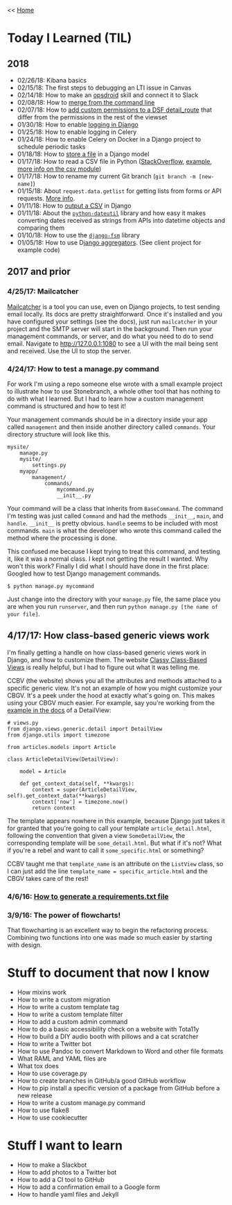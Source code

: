<< [Home](../README.md)

# Today I Learned (TIL)

## 2018

- 02/26/18: Kibana basics 
- 02/15/18: The first steps to debugging an LTI issue in Canvas 
- 02/14/18: How to make an [opsdroid](https://opsdroid.readthedocs.io/en/stable/) skill and connect it to Slack 
- 02/08/18: How to [merge from the command line](https://www.git-tower.com/learn/git/faq/git-merge-branch)
- 02/07/18: How to [add custom permissions to a DSF detail_route](https://stackoverflow.com/a/29356615) that differ from the permissions in the rest of the viewset
- 01/30/18: How to enable [logging in Django](https://lincolnloop.com/blog/django-logging-right-way/)
- 01/25/18: How to enable logging in Celery 
- 01/24/18: How to enable Celery on Docker in a Django project to schedule periodic tasks
- 01/18/18: How to [store a file](https://www.revsys.com/blog/2014/dec/03/loading-django-files-from-code/) in a Django model 
- 01/17/18: How to read a CSV file in Python ([StackOverflow](https://stackoverflow.com/questions/38170071/csv-to-json-convertion-with-python), [example](https://github.com/jefftriplett/trolley/blob/6e440d491bc11c576b6d1470b439df82f667c19a/trolley.py#L75), [more info on the csv module](https://pymotw.com/3/csv/))
- 01/17/18: How to rename my current Git branch (`git branch -m [new-name]`) 
- 01/15/18: About `request.data.getlist` for getting lists from forms or API requests. [More info](https://docs.djangoproject.com/en/2.0/ref/request-response/#django.http.QueryDict.getlist).
- 01/11/18: How to [output a CSV](https://docs.djangoproject.com/en/2.0/howto/outputting-csv/) in Django 
- 01/11/18: About the [`python-dateutil`](https://dateutil.readthedocs.io/en/stable/) library and how easy it makes converting dates received as strings from APIs into datetime objects and comparing them 
- 01/10/18: How to use the [`django-fsm`](https://github.com/kmmbvnr/django-fsm) library 
- 01/05/18: How to use D[jango aggregators](https://docs.djangoproject.com/en/2.0/topics/db/aggregation/#order-of-annotate-and-filter-clauses). (See client project for example code) 

## 2017 and prior 
### 4/25/17: Mailcatcher

[Mailcatcher](https://mailcatcher.me/) is a tool you can use, even on Django projects, to test sending email locally. Its docs are pretty straightforward. Once it's installed and you have configured your settings (see the docs), just run `mailcatcher` in your project and the SMTP server will start in the background. Then run your management commands, or server, and do what you need to do to send email. Navigate to http://127.0.0.1:1080 to see a UI with the mail being sent and received. Use the UI to stop the server. 

### 4/24/17: How to test a manage.py command 
For work I'm using a repo someone else wrote with a small example project to illustrate how to use Stonebranch, a whole other tool that has nothing to do with what I learned. But I had to learn how a custom management command is structured and how to test it! 

Your management commands should be in a directory inside your app called `management` and then inside another directory called `commands`. Your directory structure will look like this.  

```
mysite/ 
    manage.py
    mysite/
        settings.py
    myapp/
        management/
            commands/
                mycommand.py
                __init__.py
```

Your command will be a class that inherits from `BaseCommand`. The command I'm testing was just called `Command` and had the methods `__init__`, `main`, and `handle`. `__init__` is pretty obvious. `handle` seems to be included with most commands. `main` is what the developer who wrote this command called the method where the processing is done. 

This confused me because I kept trying to treat this command, and testing it, like it was a normal class. I kept not getting the result I wanted. Why won't this work? Finally I did what I should have done in the first place: Googled how to test Django management commands. 

```
$ python manage.py mycommand
```

Just change into the directory with your `manage.py` file, the same place you are when you run `runserver`, and then run `python manage.py [the name of your file]`. 

## 4/17/17: How class-based generic views work 
I'm finally getting a handle on how class-based generic views work in Django, and how to customize them. The website [Classy Class-Based Views](https://ccbv.co.uk/) is really helpful, but I had to figure out what it was telling me. 

CCBV (the website) shows you all the attributes and methods attached to a specific generic view. It's not an example of how you might customize your CBGV. It's a peek under the hood at exactly what's going on. This makes using your CBGV much easier. For example, say you're working from the [example in the docs](https://docs.djangoproject.com/en/1.11/ref/class-based-views/generic-display/) of a DetailView:

```
# views.py
from django.views.generic.detail import DetailView
from django.utils import timezone

from articles.models import Article

class ArticleDetailView(DetailView):

    model = Article

    def get_context_data(self, **kwargs):
        context = super(ArticleDetailView, self).get_context_data(**kwargs)
        context['now'] = timezone.now()
        return context
```

The template appears nowhere in this example, because Django just takes it for granted that you're going to call your template `article_detail.html`, following the convention that given a view `SomeDetailView`, the corresponding template will be `some_detail.html`. But what if it's not? What if you're a rebel and want to call it `some_specific.html` or something? 

CCBV taught me that `template_name` is an attribute on the `ListView` class, so I can just add the line `template_name = specific_article.html` and the CBGV takes care of the rest! 

### 4/6/16: [How to generate a requirements.txt file](http://www.idiotinside.com/2015/05/10/python-auto-generate-requirements-txt/)

### 3/9/16: The power of flowcharts! 
That flowcharting is an excellent way to begin the refactoring process. Combining two functions into one was made so much easier by starting with design.

# Stuff to document that now I know 

- How mixins work 
- How to write a custom migration 
- How to write a custom template tag 
- How to write a custom template filter 
- How to add a custom admin command 
- How to do a basic accessibility check on a website with Tota11y 
- How to build a DIY audio booth with pillows and a cat scratcher 
- How to write a Twitter bot
- How to use Pandoc to convert Markdown to Word and other file formats 
- What RAML and YAML files are 
- What tox does 
- How to use coverage.py 
- How to create branches in GitHub/a good GitHub workflow 
- How to pip install a specific version of a package from GitHub before a new release
- How to write a custom manage.py command
- How to use flake8 
- How to use cookiecutter 

# Stuff I want to learn 

- How to make a Slackbot 
- How to add photos to a Twitter bot 
- How to add a CI tool to GitHub 
- How to add a confirmation email to a Google form 
- How to handle yaml files and Jekyll

